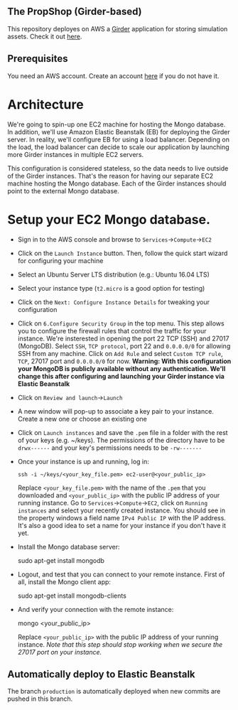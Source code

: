 ## The PropShop (Girder-based) ##

This repository deployes on AWS a
[Girder](https://girder.readthedocs.io/en/latest/) application for storing
simulation assets. Check it out [here](https://data.ignitionfuel.org).

## Prerequisites

You need an AWS account. Create an account [here](https://aws.amazon.com/) if
you do not have it.

# Architecture

We're going to spin-up one EC2 machine for hosting the Mongo database. In
addition, we'll use Amazon Elastic Beanstalk (EB) for deploying the Girder
server. In reality, we'll configure EB for using a load balancer. Depending on
the load, the load balancer can decide to scale our application by launching
more Girder instances in multiple EC2 servers.

This configuration is considered stateless, so the data needs to live outside
of the Girder instances. That's the reason for having our separate EC2 machine
hosting the Mongo database. Each of the Girder instances should point to the
external Mongo database.

# Setup your EC2 Mongo database.

* Sign in to the AWS console and browse to `Services`->`Compute`->`EC2`
* Click on the `Launch Instance` button. Then, follow the quick start wizard
  for configuring your machine
* Select an Ubuntu Server LTS distribution (e.g.: Ubuntu 16.04 LTS)
* Select your instance type (`t2.micro` is a good option for testing)
* Click on the `Next: Configure Instance Details` for tweaking your
  configuration
* Click on `6.Configure Security Group` in the top menu. This step allows you
  to configure the firewall rules that control the traffic for your instance.
  We're insterested in opening the port 22 TCP (SSH) and 27017 (MongoDB).
  Select `SSH`, `TCP protocol`, port 22 and `0.0.0.0/0` for allowing SSH from
  any machine. Click on `Add Rule` and select `Custom TCP rule`, `TCP`, 27017
  port and `0.0.0.0/0` for now. **Warning: With this configuration your MongoDB
  is publicly available without any authentication. We'll change this after
  configuring and launching your Girder instance via Elastic Beanstalk**
* Click on `Review and launch`->`Launch`
* A new window will pop-up to associate a key pair to your instance. Create a new
  one or choose an existing one
* Click on `Launch instances` and save the `.pem` file in a folder with the
  rest of your keys (e.g. ~/keys). The permissions of the directory have to be
  `drwx------` and your key's permissions needs to be `-rw-------`
* Once your instance is up and running, log in:

      ssh -i ~/keys/<your_key_file.pem> ec2-user@<your_public_ip>

  Replace `<your_key_file.pem>` with the name of the `.pem` that you downloaded
  and `<your_public_ip>` with the public IP address of your running instance.
  Go to `Services`->`Compute`->`EC2`, click on `Running instances` and select
  your recently created instance. You should see in the property windows a field
  name `IPv4 Public IP` with the IP address. It's also a good idea to set a name
  for your instance if you don't have it yet.
* Install the Mongo database server:

     sudo apt-get install mongodb


* Logout, and test that you can connect to your remote instance. First of all,
  install the Mongo client app:

    sudo apt-get install mongodb-clients

* And verify your connection with the remote instance:

    mongo <your_public_ip>

  Replace `<your_public_ip>` with the public IP address of your running
  instance. *Note that this step should stop working when we secure the 27017
  port on your instance.*

## Automatically deploy to Elastic Beanstalk

The branch `production` is automatically deployed when new commits are pushed
in this branch.